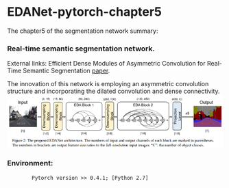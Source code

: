# EDANet-pytorch-chapter5


The chapter5 of the segmentation network summary: 
### Real-time semantic segmentation network.

External links: Efficient Dense Modules of Asymmetric Convolution for Real-Time Semantic Segmentation [paper](https://arxiv.org/abs/1809.06323).

The innovation of this network is employing an asymmetric convolution structure and incorporating the dilated convolution and dense connectivity.
![](https://github.com/hydxqing/EDANet-pytorch-chapter5/blob/master/picture_in_paper/edanet_architecture.png)

### Environment: 
  
            Pytorch version >> 0.4.1; [Python 2.7]
